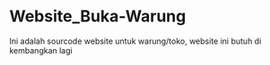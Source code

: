 # Website_Buka-Warung
Ini adalah sourcode website untuk warung/toko, website ini butuh di kembangkan lagi
